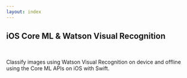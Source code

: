 ```yaml
---
layout: index
---
```


## iOS Core ML & Watson Visual Recognition

<br>

Classify images using Watson Visual Recognition on device and offline using the Core ML APIs on iOS with Swift.
